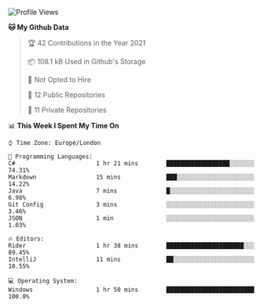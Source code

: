 <!--START_SECTION:waka-->
![Profile Views](http://img.shields.io/badge/Profile%20Views-0-blue)

**🐱 My Github Data** 

> 🏆 42 Contributions in the Year 2021
 > 
> 📦 108.1 kB Used in Github's Storage 
 > 
> 🚫 Not Opted to Hire
 > 
> 📜 12 Public Repositories 
 > 
> 🔑 11 Private Repositories  
 > 
📊 **This Week I Spent My Time On** 

```text
⌚︎ Time Zone: Europe/London

💬 Programming Languages: 
C#                       1 hr 21 mins        ██████████████████░░░░░░░   74.31% 
Markdown                 15 mins             ███░░░░░░░░░░░░░░░░░░░░░░   14.22% 
Java                     7 mins              █░░░░░░░░░░░░░░░░░░░░░░░░   6.98% 
Git Config               3 mins              ░░░░░░░░░░░░░░░░░░░░░░░░░   3.46% 
JSON                     1 min               ░░░░░░░░░░░░░░░░░░░░░░░░░   1.03%

🔥 Editors: 
Rider                    1 hr 38 mins        ██████████████████████░░░   89.45% 
IntelliJ                 11 mins             ██░░░░░░░░░░░░░░░░░░░░░░░   10.55%

💻 Operating System: 
Windows                  1 hr 50 mins        █████████████████████████   100.0%

```


<!--END_SECTION:waka-->